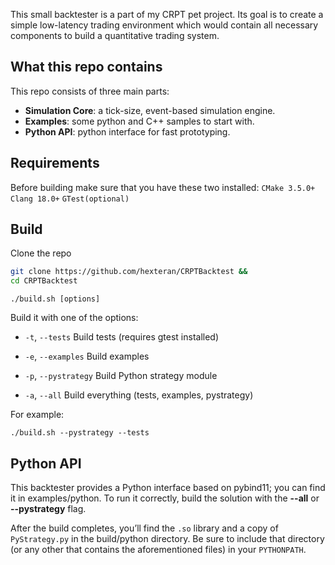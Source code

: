 This small backtester is a part of my CRPT pet project. Its goal is to create a simple low-latency trading environment which would contain all necessary components to build a quantitative trading system.

<h2>What this repo contains</h2>
  This repo consists of three main parts:
  
- **Simulation Core**: a tick-size, event-based simulation engine.
- **Examples**: some python and C++ samples to start with.
- **Python API**: python interface for fast prototyping.

<h2>Requirements</h2>

  Before building make sure that you have these two installed:
  <code>CMake 3.5.0+</code>
  <code>Clang 18.0+</code>
  <code>GTest(optional)</code>

<h2>Build</h2>
Clone the repo


  ````bash
git clone https://github.com/hexteran/CRPTBacktest &&
cd CRPTBacktest
  ````

```
./build.sh [options]
```

Build it with one of the options:
  - <code>-t</code>, <code>--tests</code> Build tests (requires gtest installed)
  
  - <code>-e</code>, <code>--examples</code> Build examples
  
  - <code>-p</code>, <code>--pystrategy</code> Build Python strategy module
  
  - <code>-a</code>, <code>--all</code> Build everything (tests, examples, pystrategy)

For example:
````
./build.sh --pystrategy --tests
````
<h2>Python API</h2>
This backtester provides a Python interface based on pybind11; you can find it in examples/python.
To run it correctly, build the solution with the 
<b>--all</b> or <b>--pystrategy</b> flag.

After the build completes, you’ll find the <code>.so</code> library and a copy of <code>PyStrategy.py</code> in the build/python directory.
Be sure to include that directory (or any other that contains the aforementioned files) in your <code>PYTHONPATH</code>.

  


